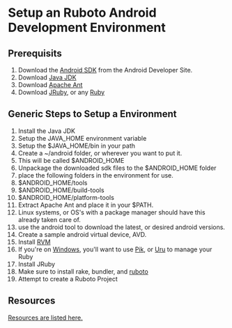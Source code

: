 # Setup an Ruboto Android Development Environment

## Prerequisits  

1. Download the [Android SDK](http://developer.android.com/sdk/index.html) from the Android Developer Site.
2. Download [Java JDK](http://www.oracle.com/technetwork/java/javase/downloads/index.html)
3. Download [Apache Ant](http://ant.apache.org/)
4. Download [JRuby](http://jruby.org/), or any [Ruby](https://www.ruby-lang.org/en/)

## Generic Steps to Setup a Environment

1. Install the Java JDK
  1. Setup the JAVA_HOME environment variable
  2. Setup the $JAVA_HOME/bin in your path
2. Create a ~/android folder, or wherever you want to put it.
  1. This will be called $ANDROID_HOME
3. Unpackage the downloaded sdk files to the $ANDROID_HOME folder
4. place the following folders in the environment for use.
  1. $ANDROID_HOME/tools
  2. $ANDROID_HOME/build-tools
  3. $ANDROID_HOME/platform-tools
5. Extract Apache Ant and place it in your $PATH.
  1. Linux systems, or OS's with a package manager should have this already taken care of.  
6. use the android tool to download the latest, or desired android versions.
7. Create a sample android virtual device, AVD.
8. Install [RVM](https://rvm.io/)
  1. If you're on [Windows](Setup_On_Windows.md), you'll want to use [Pik](https://github.com/vertiginous/pik), or [Uru](https://bitbucket.org/jonforums/uru) to manage your Ruby
9. Install JRuby
10. Make sure to install rake, bundler, and [ruboto](https://github.com/ruboto/ruboto)
11. Attempt to create a Ruboto Project

## Resources

[Resources are listed here.](Resource_Links.md)
